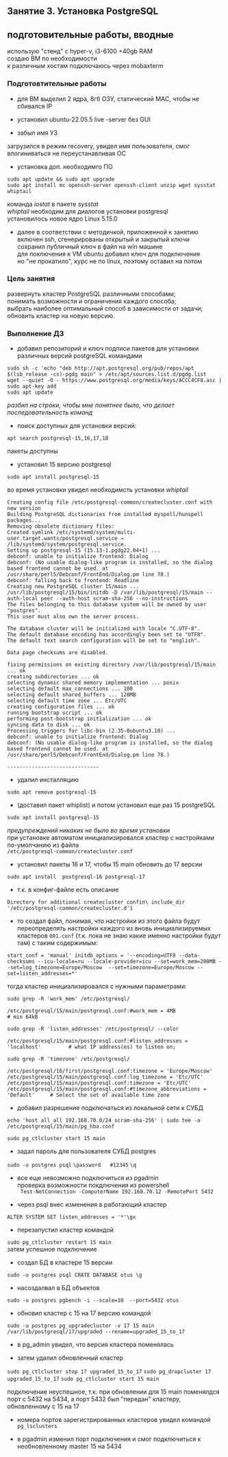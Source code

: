 ## Занятие 3. Установка PostgreSQL

## подготовительные работы, вводные

использую "стенд" с hyper-v, i3-6100 +40gb RAM\
создаю ВМ по необходимости\
к различным хостам подключаюсь через mobaxterm

### Подготовтительные работы
* для ВМ выделил 2 ядра, 8гб ОЗУ, статический MAC, чтобы не сбивался IP

* установил ubuntu-22.05.5 live -server без GUI

* забыл имя УЗ

загрузился в режим recovery, увидел имя пользователя, смог влогиниваться не переустанавливая ОС

* установка доп. необходимго ПО

```sudo apt update && sudo apt upgrade```\
```sudo apt install mc openssh-server openssh-client unzip wget sysstat whiptail```

команда _iostat_ в пакете _sysstat_\
_whiptail_ необходим для диалогов установки postgresql\
установилось новое ядро Linux 5.15.0

* далее в соответствии с методичкой, приложенной к занятию\
включен ssh, сгенерированы открытый и закрытый ключи\
сохранил публичный ключ в файл на win машине\
для поключения к VM ubuntu добавил ключ для подключения\
но "не прокатило", курс не по  linux, поэтому оставил на потом

### Цель занятия

развернуть кластер PostgreSQL различными способами;\
понимать возможности и ограничения каждого способа;\
выбрать наиболее оптимальный способ в зависимости от задачи;\
обновить кластер на новую версию.

### Выполнение ДЗ

* добавил репозиторий и ключ подписи пакетов для установки различных версий postgreSQL командами

```sudo sh -c 'echo "deb http://apt.postgresql.org/pub/repos/apt $(lsb_release -cs)-pgdg main" > /etc/apt/sources.list.d/pgdg.list```\
```wget --quiet -O - https://www.postgresql.org/media/keys/ACCC4CF8.asc | sudo apt-key add```\
```sudo apt update```

_разбил на строки, чтобы мне понятнее было, что делает последовательность команд_

* поиск доступных для установки версий:

```apt search postgresql-15,16,17,18```

пакеты доступны

* установил 15 версию postgresql

```sudo apt install postgresql-15```

во время установки увидел необходимсть установки _whiptail_

```------------------------------
Creating config file /etc/postgresql-common/createcluster.conf with new version
Building PostgreSQL dictionaries from installed myspell/hunspell packages...
Removing obsolete dictionary files:
Created symlink /etc/systemd/system/multi-user.target.wants/postgresql.service → /lib/systemd/system/postgresql.service.
Setting up postgresql-15 (15.13-1.pgdg22.04+1) ...
debconf: unable to initialize frontend: Dialog
debconf: (No usable dialog-like program is installed, so the dialog based frontend cannot be used. at /usr/share/perl5/Debconf/FrontEnd/Dialog.pm line 78.)
debconf: falling back to frontend: Readline
Creating new PostgreSQL cluster 15/main ...
/usr/lib/postgresql/15/bin/initdb -D /var/lib/postgresql/15/main --auth-local peer --auth-host scram-sha-256 --no-instructions
The files belonging to this database system will be owned by user "postgres".
This user must also own the server process.

The database cluster will be initialized with locale "C.UTF-8".
The default database encoding has accordingly been set to "UTF8".
The default text search configuration will be set to "english".

Data page checksums are disabled.

fixing permissions on existing directory /var/lib/postgresql/15/main ... ok
creating subdirectories ... ok
selecting dynamic shared memory implementation ... posix
selecting default max_connections ... 100
selecting default shared_buffers ... 128MB
selecting default time zone ... Etc/UTC
creating configuration files ... ok
running bootstrap script ... ok
performing post-bootstrap initialization ... ok
syncing data to disk ... ok
Processing triggers for libc-bin (2.35-0ubuntu3.10) ...
debconf: unable to initialize frontend: Dialog
debconf: (No usable dialog-like program is installed, so the dialog based frontend cannot be used. at /usr/share/perl5/Debconf/FrontEnd/Dialog.pm line 78.)

------------------------------
```

* удалил инсталляцию

```sudo apt remove postgresql-15```

* (доставил пакет whiplist) и потом установил еще раз 15 postgreSQL

```sudo apt install postgresql-15```

_предупреждений никаких не было во время установки_\
при установке автоматом инициализировался кластер с настройками по-умолчанию из файла\
```/etc/postgresql-common/createcluster.conf```

* установил пакеты 16 и 17, чтобы 15 main обновить до 17 версии

```sudo apt install  postgresql-16 postgresql-17```

* т.к. в конфиг-файле есть описание

``Directory for additional createcluster confiп\
include_dir '/etc/postgresql-common/createcluster.d'1
``
* то создал файл, понимая, что настройки из этого файла будут переопределять настройки каждого из вновь инициализируемых кластеров ```001.conf``` (т.к. пока не знаю какие именно настройки будут там) с таким содержимым:

``start_conf = 'manual'
initdb_options = '--encoding=UTF8 --data-checksums --icu-locale=ru --locale-provider=icu --set=work_mem=200MB --set=log_timezone=Europe/Moscow  --set=timezone=Europe/Moscow --set=listen_addresses=*'
``

тогда кластер инициализировался с нужными параметрами:

``sudo grep -R 'work_mem' /etc/postgresql/``
```/etc/postgresql/16/first/postgresql.conf:work_mem = 200MB                       # min 64kB
/etc/postgresql/15/main/postgresql.conf:#work_mem = 4MB                         # min 64kB
```

``sudo grep -R 'listen_addresses' /etc/postgresql/ --color``
```/etc/postgresql/16/first/postgresql.conf:listen_addresses = '*'                 # what IP address(es) to listen on;
/etc/postgresql/15/main/postgresql.conf:#listen_addresses = 'localhost'         # what IP address(es) to listen on;
```
 
``sudo grep -R 'timezone' /etc/postgresql/ ``
```/etc/postgresql/16/first/postgresql.conf:log_timezone = 'Europe/Moscow'
/etc/postgresql/16/first/postgresql.conf:timezone = 'Europe/Moscow'
/etc/postgresql/15/main/postgresql.conf:log_timezone = 'Etc/UTC'
/etc/postgresql/15/main/postgresql.conf:timezone = 'Etc/UTC'
/etc/postgresql/15/main/postgresql.conf:#timezone_abbreviations = 'Default'     # Select the set of available time zone
```

* добавил разрешение подключаться из локальной сети к СУБД

``echo 'host all all 192.168.70.0/24 scram-sha-256' | sudo tee -a   /etc/postgresql/15/main/pg_hba.conf``

``sudo pg_ctlcluster start 15 main``

* задал пароль для пользователя СУБД postgres

``sudo -u postgres psql``
``\password   #12345``
``\q``


*  все еще нeвозможно подключиться из pgadmin\
  проверка возможности покдлючения из powershell\
`` Test-NetConnection -ComputerName 192.168.70.12 -RemotePort 5432``

* через psql внес изменения в работающий кластер

``ALTER SYSTEM SET listen_addresses = '*'\gx``

* перезапустил кластер командой

``sudo pg_ctlcluster restart 15 main``\
затем успешное подключение
   
* создал БД в кластере 15 версии

``sudo -u postgres psql
   CRATE DATABASE otus \g``

* насоздалвал в БД объектов

``sudo -u postgres pgbench -i --scale=10  --port=5432 otus``

* обновил кластер с 15 на 17 версию командой

``sudo -u postgres pg_upgradecluster -v 17 15 main /var/lib/postgresql/17/upgraded --rename=upgraded_15_to_17``

* в pg_admin увидел, что версия кластера поменялась

* затем удалил обновленный кластер

``sudo pg_ctlcluster stop 17 upgraded_15_to_17``
``sudo pg_dropcluster 17 upgraded_15_to_17``
``sudo pg_ctlcluster start 15 main ``

подключение неуспешное, т.к. при обновлении для 15 main поменялдся порт с 5432 на 5434, а порт 5432 был "передан" кластеру, обновленному с 15 на 17

*  номера портов зарегистрированных кластеров увидел командой\
``pg_lsclusters``
     
* в pgadmin изменил порт подключения и смог подключиться к необновленному master 15 на 5434

     
     